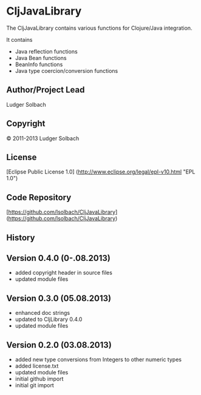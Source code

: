 CljJavaLibrary
==============
The CljJavaLibrary contains various functions for Clojure/Java integration.

It contains
* Java reflection functions
* Java Bean functions
* BeanInfo functions
* Java type coercion/conversion functions

Author/Project Lead
-------------------
Ludger Solbach

Copyright
---------
© 2011-2013 Ludger Solbach

License
-------
[Eclipse Public License 1.0] (http://www.eclipse.org/legal/epl-v10.html "EPL 1.0")

Code Repository
---------------
[https://github.com/lsolbach/CljJavaLibrary] (https://github.com/lsolbach/CljJavaLibrary)

History
-------

Version 0.4.0 (0-.08.2013)
--------------------------
* added copyright header in source files
* updated module files


Version 0.3.0 (05.08.2013)
--------------------------
* enhanced doc strings
* updated to CljLibrary 0.4.0
* updated module files

Version 0.2.0 (03.08.2013)
--------------------------
* added new type conversions from Integers to other numeric types
* added license.txt
* updated module files
* initial github import
* initial git import
